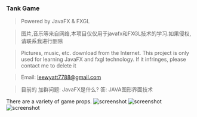 ### Tank Game
> Powered by JavaFX & FXGL

> 图片,音乐等来自网络,本项目仅仅用于javafx和FXGL技术的学习.如果侵权,请联系我进行删除

> Pictures, music, etc. download from the Internet. This project is only used for learning JavaFX and fxgl technology. If it infringes, please contact me to delete it

> Email: leewyatt7788@gmail.com

> 目前的 加群问题: JavaFX是什么? 答: JAVA图形界面技术

There are a variety of game props.
![screenshot](ReadmeImages/construct.jpg)
![screenshot](ReadmeImages/game.jpg)
![screenshot](ReadmeImages/startup.jpg)
